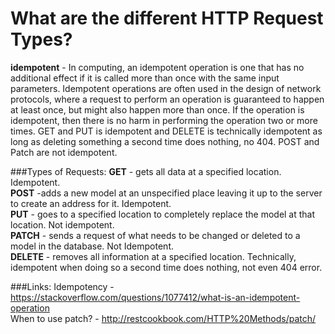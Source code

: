 # What are the different HTTP Request Types?

**idempotent** - In computing, an idempotent operation is one that has no additional effect if it is called more than once with the same input parameters. Idempotent operations are often used in the design of network protocols, where a request to perform an operation is guaranteed to happen at least once, but might also happen more than once. If the operation is idempotent, then there is no harm in performing the operation two or more times. GET and PUT is idempotent and DELETE is technically idempotent as long as deleting something a second time does nothing, no 404. POST and Patch are not idempotent.

###Types of Requests:
**GET** - gets all data at a specified location. Idempotent.  
**POST** -adds a new model at an unspecified place leaving it up to the server to create an address for it. Idempotent.  
**PUT**  - goes to a specified location to completely replace the model at that location. Not idempotent.  
**PATCH** - sends a request of what needs to be changed or deleted to a model in the database. Not Idempotent.  
**DELETE** - removes all information at a specified location. Technically, idempotent when doing so a second time does nothing, not even 404 error.  

###Links:
Idempotency - https://stackoverflow.com/questions/1077412/what-is-an-idempotent-operation  
When to use patch? - http://restcookbook.com/HTTP%20Methods/patch/
